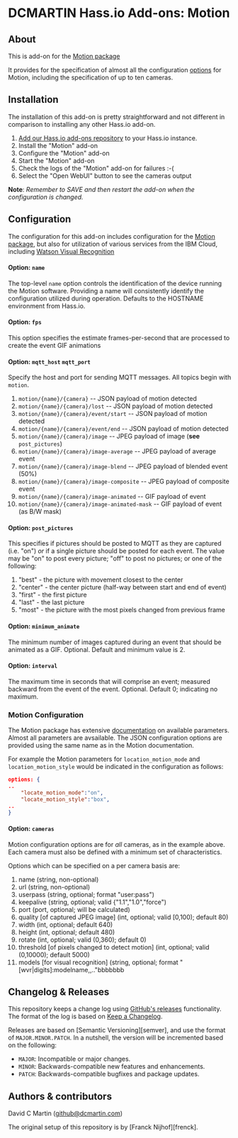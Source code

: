 # DCMARTIN Hass.io Add-ons: Motion

## About

This is add-on for the [Motion package][motionpkg]

It provides for the specification of almost all the configuration [options][motiondoc] for Motion,
including the specification of up to ten cameras.

## Installation

The installation of this add-on is pretty straightforward and not different in
comparison to installing any other Hass.io add-on.

1. [Add our Hass.io add-ons repository][repository] to your Hass.io instance.
1. Install the "Motion" add-on
1. Configure the "Motion" add-on
1. Start the "Motion" add-on
1. Check the logs of the "Motion" add-on for failures :-(
1. Select the "Open WebUI" button to see the cameras output

**Note**: _Remember to SAVE and then restart the add-on when the configuration is changed._

## Configuration

The configuration for this add-on includes configuration for the [Motion package][motionpkg], 
but also for utilization of various services from the IBM Cloud, including [Watson Visual Recognition][watsonvr]

#### Option: `name`

The top-level `name` option controls the identification of the device running the Motion software.
Providing a name will consistently identify the configuration utilized during operation.
Defaults to the HOSTNAME environment from Hass.io.  

#### Option: `fps`

This option specifies the estimate frames-per-second that are processed to create the event GIF animations

#### Option: `mqtt_host` `mqtt_port`

Specify the host and port for sending MQTT messages.  All topics begin with `motion`.

1. `motion/{name}/{camera}` -- JSON payload of motion detected
1. `motion/{name}/{camera}/lost` -- JSON payload of motion detected
1. `motion/{name}/{camera}/event/start` -- JSON payload of motion detected
1. `motion/{name}/{camera}/event/end` -- JSON payload of motion detected
1. `motion/{name}/{camera}/image` -- JPEG payload of image (**see** `post_pictures`)
1. `motion/{name}/{camera}/image-average` -- JPEG payload of average event 
1. `motion/{name}/{camera}/image-blend` -- JPEG payload of blended event (50%)
1. `motion/{name}/{camera}/image-composite` --  JPEG payload of composite event
1. `motion/{name}/{camera}/image-animated` -- GIF payload of event
1. `motion/{name}/{camera}/image-animated-mask` -- GIF payload of event (as B/W mask)

#### Option: `post_pictures`

This specifies if pictures should be posted to MQTT as they are captured (i.e. "on") _or_ if a single picture should be posted for each event.
The value may be "on" to post every picture; "off" to post no pictures; or one of the following:

1. "best" - the picture with movement closest to the center
1. "center" - the center picture (half-way between start and end of event)
1. "first" - the first picture 
1. "last" - the last picture
1. "most" - the picture with the most pixels changed from previous frame

#### Option: `minimum_animate`

The minimum number of images captured during an event that should be animated as a GIF.  Optional.  Default and minimum value is 2.

#### Option: `interval`

The maximum time in seconds that will comprise an event; measured backward from the event of the event.  Optional. Default 0; indicating no maximum.

### Motion Configuration

The Motion package has extensive [documentation][motiondoc] on available parameters.  Almost all parameters are avsailable.
The JSON configuration options are provided using the same name as in the Motion documentation.

For example the Motion parameters for `location_motion_mode` and `location_motion_style` would be indicated in the configuration as follows:

```json
options: {
..
    "locate_motion_mode":"on",
    "locate_motion_style":"box",
..
}
```

#### Option: `cameras`

Motion configuration options are for _all_ cameras, as in the example above.  Each camera must also be defined with a minimum set of characteristics.

Options which can be specified on a per camera basis are:

1. name (string, non-optional)
1. url (string, non-optional)
1. userpass (string, optional; format "user:pass")
1. keepalive (string, optional; valid {"1.1","1.0","force")
1. port (port, optional; will be calculated)
1. quality \[of captured JPEG image\] (int, optional; valid \[0,100); default 80)
1. width (int, optional; default 640)
1. height (int, optional; default 480)
1. rotate (int, optional; valid (0,360); default 0)
1. threshold \[of pixels changed to detect motion\] (int, optional; valid (0,10000); default 5000)
1. models \[for visual recognition\] (string, optional; format "\[wvr|digits\]:modelname,<model2>,.."bbbbbbb

## Changelog & Releases

This repository keeps a change log using [GitHub's releases][releases]
functionality. The format of the log is based on
[Keep a Changelog][keepchangelog].

Releases are based on [Semantic Versioning][semver], and use the format
of ``MAJOR.MINOR.PATCH``. In a nutshell, the version will be incremented
based on the following:

- ``MAJOR``: Incompatible or major changes.
- ``MINOR``: Backwards-compatible new features and enhancements.
- ``PATCH``: Backwards-compatible bugfixes and package updates.

## Authors & contributors

David C Martin (github@dcmartin.com)

The original setup of this repository is by [Franck Nijhof][frenck].

[commits]: https://github.com/dcmartin/hassio-addons/motion/commits/master
[contributors]: https://github.com/dcmartin/hassio-addons/motion/graphs/contributors
[dcmartin]: https://github.com/dcmartin
[issue]: https://github.com/dcmartin/hassio-addons/motion/issues
[keepchangelog]: http://keepachangelog.com/en/1.0.0/
[releases]: https://github.com/dcmartin/hassio-addons/motion/releases
[repository]: https://github.com/dcmartin/hassio-addons
[motionpkg]: https://motion-project.github.io]
[motiondoc]: https://motion-project.github.io/motion_config.html
[watsonvr]: https://www.ibm.com/watson/services/visual-recognition
[digitsgit]: https://github.com/nvidia/digits
[digits]: https://developer.nvidia.com/digits
